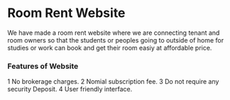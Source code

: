<h1>Room Rent Website</h1>
We have made a room rent website where we are connecting tenant and room owners so that the students or peoples going to outside of home for studies or work can book and get their room easiy at affordable price.
<h3>Features of Website</h3>
1  No brokerage charges.
2  Nomial subscription fee.
3  Do not require any security Deposit.
4  User friendly interface.

